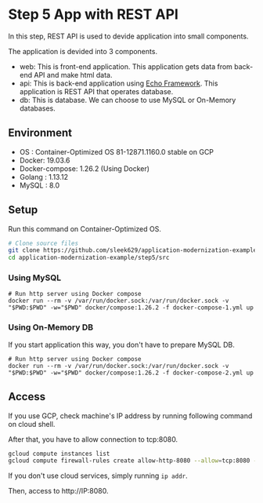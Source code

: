 # Step 5 App with REST API

In this step, REST API is used to devide application into small components.

The application is devided into 3 components.

- web: This is front-end application. This application gets data from back-end API and make html data.
- api: This is back-end application using [Echo Framework](https://github.com/labstack/echo). This application is REST API  that operates database.
- db: This is database. We can choose to use MySQL or On-Memory databases.

## Environment

- OS : Container-Optimized OS 81-12871.1160.0 stable on GCP
- Docker: 19.03.6
- Docker-compose: 1.26.2 (Using Docker)
- Golang : 1.13.12
- MySQL : 8.0

## Setup

Run this command on Container-Optimized OS.

```bash
# Clone source files
git clone https://github.com/sleek629/application-modernization-example.git
cd application-modernization-example/step5/src
```

### Using MySQL

```
# Run http server using Docker compose
docker run --rm -v /var/run/docker.sock:/var/run/docker.sock -v "$PWD:$PWD" -w="$PWD" docker/compose:1.26.2 -f docker-compose-1.yml up
```

### Using On-Memory DB

If you start application this way, you don't have to prepare MySQL DB.

```
# Run http server using Docker compose
docker run --rm -v /var/run/docker.sock:/var/run/docker.sock -v "$PWD:$PWD" -w="$PWD" docker/compose:1.26.2 -f docker-compose-2.yml up
```

 ## Access

If you use GCP, check machine's IP address by running following command on cloud shell.

After that, you have to allow connection to tcp:8080.

```bash
gcloud compute instances list
gcloud compute firewall-rules create allow-http-8080 --allow=tcp:8080 --network default --direction ingress --priority 1000
```

If you don't use cloud services, simply running `ip addr`.



Then, access to http://IP:8080.

